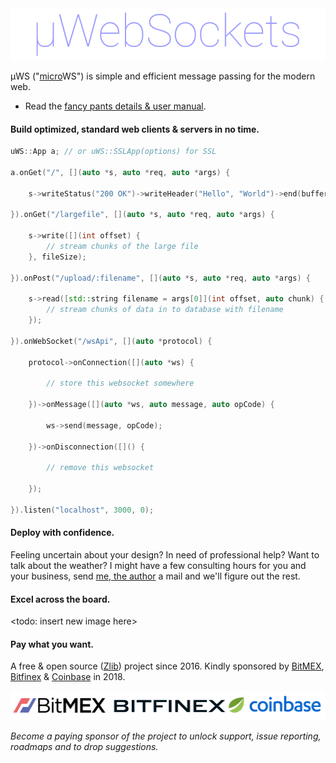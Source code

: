 <div align="center"><img src="logo.png"/></div>

µWS ("[micro](https://en.wikipedia.org/wiki/Micro-)WS") is simple and efficient message passing for the modern web.

* Read the [fancy pants details & user manual](https://todo.sometime).

#### Build optimized, standard web clients & servers in no time.
```c++
uWS::App a; // or uWS::SSLApp(options) for SSL

a.onGet("/", [](auto *s, auto *req, auto *args) {

    s->writeStatus("200 OK")->writeHeader("Hello", "World")->end(buffer);

}).onGet("/largefile", [](auto *s, auto *req, auto *args) {

    s->write([](int offset) {
        // stream chunks of the large file
    }, fileSize);

}).onPost("/upload/:filename", [](auto *s, auto *req, auto *args) {

    s->read([std::string filename = args[0]](int offset, auto chunk) {
        // stream chunks of data in to database with filename
    });

}).onWebSocket("/wsApi", [](auto *protocol) {

    protocol->onConnection([](auto *ws) {

        // store this websocket somewhere

    })->onMessage([](auto *ws, auto message, auto opCode) {

        ws->send(message, opCode);

    })->onDisconnection([]() {

        // remove this websocket

    });

}).listen("localhost", 3000, 0);
```
#### Deploy with confidence.
Feeling uncertain about your design? In need of professional help? Want to talk about the weather? I might have a few consulting hours for you and your business, send [me, the author](https://github.com/alexhultman) a mail and we'll figure out the rest.

#### Excel across the board.
<todo: insert new image here>
    
#### Pay what you want.
A free & open source ([Zlib](LICENSE)) project since 2016. Kindly sponsored by [BitMEX](https://bitmex.com), [Bitfinex](https://bitfinex.com) & [Coinbase](https://www.coinbase.com/) in 2018.

<div align="center"><img src="2018.png"/></div>

*Become a paying sponsor of the project to unlock support, issue reporting, roadmaps and to drop suggestions.*
